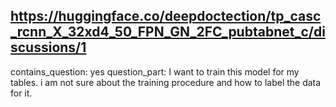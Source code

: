 ## https://huggingface.co/deepdoctection/tp_casc_rcnn_X_32xd4_50_FPN_GN_2FC_pubtabnet_c/discussions/1

contains_question: yes
question_part: I want to train this model for my tables. i am not sure about the training procedure and how to label the data for it.